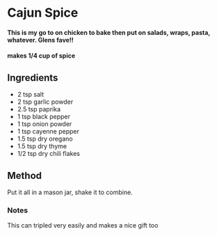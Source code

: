# Cajun Spice

#### This is my go to on chicken to bake then put on salads, wraps, pasta, whatever. Glens fave!!
#### makes 1/4 cup of spice 

## Ingredients

* 2 tsp salt
* 2 tsp garlic powder
* 2.5 tsp paprika
* 1 tsp black pepper
* 1 tsp onion powder
* 1 tsp cayenne pepper
* 1.5 tsp dry oregano
* 1.5 tsp dry thyme
* 1/2 tsp dry chili flakes

## Method

Put it all in a mason jar, shake it to combine.

### Notes

This can tripled very easily and makes a nice gift too
